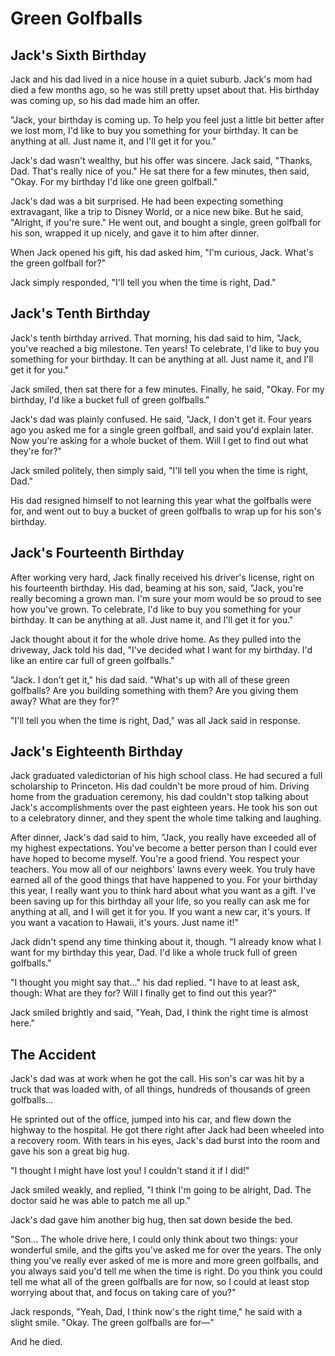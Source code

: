 # Green Golfballs

## Jack's Sixth Birthday

Jack and his dad lived in a nice house in a quiet suburb. Jack's mom had died a few months ago, so he was still pretty upset about that. His birthday was coming up, so his dad made him an offer.

"Jack, your birthday is coming up. To help you feel just a little bit better after we lost mom, I'd like to buy you something for your birthday. It can be anything at all. Just name it, and I'll get it for you."

Jack's dad wasn't wealthy, but his offer was sincere. Jack said, "Thanks, Dad. That's really nice of you." He sat there for a few minutes, then said, "Okay. For my birthday I'd like one green golfball."

Jack's dad was a bit surprised. He had been expecting something extravagant, like a trip to Disney World, or a nice new bike. But he said, "Alright, if you're sure." He went out, and bought a single, green golfball for his son, wrapped it up nicely, and gave it to him after dinner.

When Jack opened his gift, his dad asked him, "I'm curious, Jack. What's the green golfball for?"

Jack simply responded, "I'll tell you when the time is right, Dad."

## Jack's Tenth Birthday

Jack's tenth birthday arrived. That morning, his dad said to him, "Jack, you've reached a big milestone. Ten years! To celebrate, I'd like to buy you something for your birthday. It can be anything at all. Just name it, and I'll get it for you."

Jack smiled, then sat there for a few minutes. Finally, he said, "Okay. For my birthday, I'd like a bucket full of green golfballs."

Jack's dad was plainly confused. He said, "Jack, I don't get it. Four years ago you asked me for a single green golfball, and said you'd explain later. Now you're asking for a whole bucket of them. Will I get to find out what they're for?"

Jack smiled politely, then simply said, "I'll tell you when the time is right, Dad."

His dad resigned himself to not learning this year what the golfballs were for, and went out to buy a bucket of green golfballs to wrap up for his son's birthday.

## Jack's Fourteenth Birthday

After working very hard, Jack finally received his driver's license, right on his fourteenth birthday. His dad, beaming at his son, said, "Jack, you're really becoming a grown man. I'm sure your mom would be so proud to see how you've grown. To celebrate, I'd like to buy you something for your birthday. It can be anything at all. Just name it, and I'll get it for you."

Jack thought about it for the whole drive home. As they pulled into the driveway, Jack told his dad, "I've decided what I want for my birthday. I'd like an entire car full of green golfballs."

"Jack. I don't get it," his dad said. "What's up with all of these green golfballs? Are you building something with them? Are you giving them away? What are they for?"

"I'll tell you when the time is right, Dad," was all Jack said in response.

## Jack's Eighteenth Birthday

Jack graduated valedictorian of his high school class. He had secured a full scholarship to Princeton. His dad couldn't be more proud of him. Driving home from the graduation ceremony, his dad couldn't stop talking about Jack's accomplishments over the past eighteen years. He took his son out to a celebratory dinner, and they spent the whole time talking and laughing.

After dinner, Jack's dad said to him, "Jack, you really have exceeded all of my highest expectations. You've become a better person than I could ever have hoped to become myself. You're a good friend. You respect your teachers. You mow all of our neighbors' lawns every week. You truly have earned all of the good things that have happened to you. For your birthday this year, I really want you to think hard about what you want as a gift. I've been saving up for this birthday all your life, so you really can ask me for anything at all, and I will get it for you. If you want a new car, it's yours. If you want a vacation to Hawaii, it's yours. Just name it!"

Jack didn't spend any time thinking about it, though. "I already know what I want for my birthday this year, Dad. I'd like a whole truck full of green golfballs."

"I thought you might say that..." his dad replied. "I have to at least ask, though: What are they for? Will I finally get to find out this year?"

Jack smiled brightly and said, "Yeah, Dad, I think the right time is almost here."

## The Accident

Jack's dad was at work when he got the call. His son's car was hit by a truck that was loaded with, of all things, hundreds of thousands of green golfballs...

He sprinted out of the office, jumped into his car, and flew down the highway to the hospital. He got there right after Jack had been wheeled into a recovery room. With tears in his eyes, Jack's dad burst into the room and gave his son a great big hug.

"I thought I might have lost you! I couldn't stand it if I did!"

Jack smiled weakly, and replied, "I think I'm going to be alright, Dad. The doctor said he was able to patch me all up."

Jack's dad gave him another big hug, then sat down beside the bed.

"Son... The whole drive here, I could only think about two things: your wonderful smile, and the gifts you've asked me for over the years. The only thing you've really ever asked of me is more and more green golfballs, and you always said you'd tell me when the time is right. Do you think you could tell me what all of the green golfballs are for now, so I could at least stop worrying about that, and focus on taking care of you?"

Jack responds, "Yeah, Dad, I think now's the right time," he said with a slight smile. "Okay. The green golfballs are for—"

And he died.
